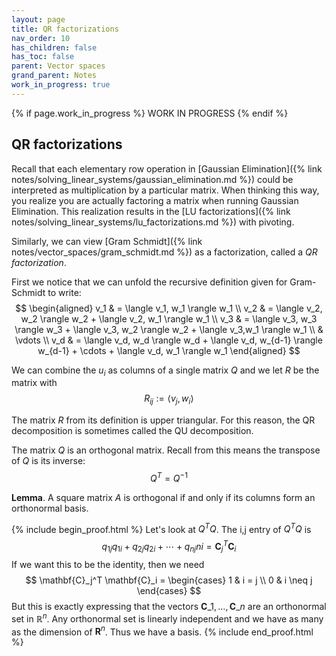```yaml
---
layout: page
title: QR factorizations
nav_order: 10
has_children: false
has_toc: false
parent: Vector spaces
grand_parent: Notes
work_in_progress: true
---
```


{% if page.work_in_progress %}
    WORK IN PROGRESS
{% endif %}

## QR factorizations

Recall that each elementary row operation in 
[Gaussian Elimination]({% link notes/solving_linear_systems/gaussian_elimination.md %})
could be interpreted as multiplication by a particular matrix. When thinking 
this way, you realize you are actually factoring a matrix when 
running Gaussian Elimination. This realization results in the 
[LU factorizations]({% link notes/solving_linear_systems/lu_factorizations.md %}) 
with pivoting. 

Similarly, we can view 
[Gram Schmidt]({% link notes/vector_spaces/gram_schmidt.md %}) as a factorization, 
called a _QR factorization_. 

First we notice that we can unfold the recursive definition given for Gram-Schmidt 
to write:
$$
    \begin{aligned}
        v_1 & = \langle v_1, w_1 \rangle w_1 \\
        v_2 & = \langle v_2, w_2 \rangle w_2 + \langle v_2, w_1 \rangle w_1 \\
        v_3 & = \langle v_3, w_3 \rangle w_3 + \langle v_3, w_2 \rangle w_2 + \langle v_3,w_1 \rangle w_1 \\
        & \vdots \\
        v_d & = \langle v_d, w_d \rangle w_d + \langle v_d, w_{d-1} \rangle w_{d-1} + \cdots + \langle v_d, w_1 \rangle w_1 
    \end{aligned}
$$

We can combine the $u_i$ as columns of a single matrix $Q$ and we let $R$ be the matrix 
with 
$$
    R_{ij} := \langle v_j, w_i \rangle 
$$

The matrix $R$ from its definition is upper triangular. For this reason, the QR decomposition 
is sometimes called the QU decomposition. 

The matrix $Q$ is an orthogonal matrix. 
Recall from this means the transpose of $Q$ is its inverse:
$$
    Q^T = Q^{-1} 
$$

**Lemma**. A square matrix $A$ is orthogonal if and only if its columns form an orthonormal basis. 

{% include begin_proof.html %}
Let's look at $Q^TQ$. The i,j entry of $Q^TQ$ is 
$$
    q_{1j}q_{1i} + q_{2j}q_{2i} + \cdots + q_{nj}{ni} = \mathbf{C}_j^T \mathbf{C}_i 
$$
If we want this to be the identity, then we need 
$$
     \mathbf{C}_j^T \mathbf{C}_i = \begin{cases} 1 & i = j \\ 0 & i \neq j \end{cases} 
$$
But this is exactly expressing that the vectors $\mathbf{C}\_1,\ldots,\mathbf{C}\_n$ are 
an orthonormal set in $\mathbb{R}^n$. Any orthonormal set is linearly independent and we have 
as many as the dimension of $\mathbf{R}^n$. Thus we have a basis. 
{% include end_proof.html %}